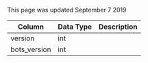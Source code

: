 This page was updated September 7 2019

| Column       | Data Type | Description |
| ------------ | --------- | ----------- |
| version      | int       |             |
| bots_version | int       |             |